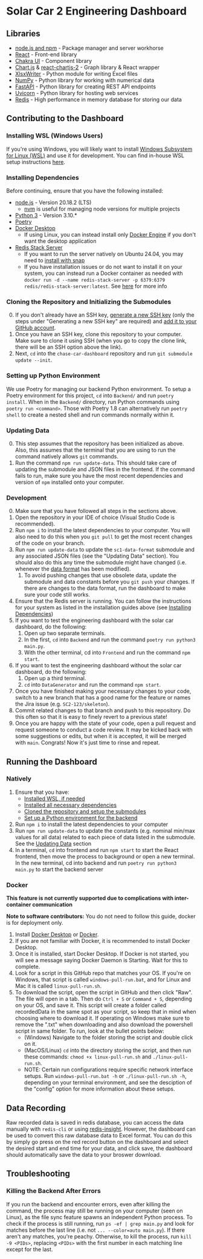 # Solar Car 2 Engineering Dashboard

## Libraries

- [node.js and npm](https://nodejs.org/en/) - Package manager and server workhorse
- [React](https://reactjs.org/) - Front-end library
- [Chakra UI](https://chakra-ui.com/) - Component library
- [Chart.js](https://www.chartjs.org/) & [react-chartjs-2](https://www.npmjs.com/package/react-chartjs-2) - Graph library & React wrapper
- [XlsxWriter](https://pypi.org/project/XlsxWriter/) - Python module for writing Excel files
- [NumPy](https://numpy.org/) - Python library for working with numerical data
- [FastAPI](https://fastapi.tiangolo.com) - Python library for creating REST API endpoints
- [Uvicorn](https://www.uvicorn.org) - Python library for hosting web services
- [Redis](https://redis.io/docs/clients/python/) - High performance in memory database for storing our data


## Contributing to the Dashboard

### Installing WSL (Windows Users)
If you're using Windows, you will likely want to install [Windows Subsystem for Linux (WSL)](https://learn.microsoft.com/en-us/windows/wsl/install) and use it for development. You can find in-house WSL setup instructions [here](https://github.com/badgerloop-software/github-tutorial?tab=readme-ov-file#wsl-and-ubuntu-installation-and-setup).

### Installing Dependencies

Before continuing, ensure that you have the following installed:
- [node.js](https://nodejs.org/en/download) - Version 20.18.2 (LTS)
  - [nvm](https://github.com/nvm-sh/nvm) is useful for managing node versions for multiple projects
- [Python 3](https://www.python.org/downloads/release/python-3104/) - Version 3.10.\*
- [Poetry](https://python-poetry.org/docs/#installing-with-the-official-installer)
- [Docker Desktop](https://docs.docker.com/get-docker/)
  - If using Linux, you can instead install only [Docker Engine](https://docs.docker.com/engine/install/) if you don't want the desktop application
- [Redis Stack Server](https://redis.io/docs/latest/operate/oss_and_stack/install/install-stack/)
  - If you want to run the server natively on Ubuntu 24.04, you may need to [install with snap](https://redis.io/docs/latest/operate/oss_and_stack/install/install-stack/linux/#on-ubuntu-with-snap)
  - If you have installation issues or do not want to install it on your system, you can instead run a Docker container as needed with `docker run -d --name redis-stack-server -p 6379:6379 redis/redis-stack-server:latest`. See [here](https://redis.io/docs/latest/operate/oss_and_stack/install/install-stack/docker/) for more info

### Cloning the Repository and Initializing the Submodules

0. If you don't already have an SSH key, [generate a new SSH key](https://docs.github.com/en/authentication/connecting-to-github-with-ssh/generating-a-new-ssh-key-and-adding-it-to-the-ssh-agent) (only the steps under "Generating a new SSH key" are required) and [add it to your GitHub account](https://docs.github.com/en/authentication/connecting-to-github-with-ssh/adding-a-new-ssh-key-to-your-github-account).
0. Once you have an SSH key, clone this repository to your computer. Make sure to clone it using SSH (when you go to copy the clone link, there will be an SSH option above the link).
0. Next, `cd` into the `chase-car-dashboard` repository and run `git submodule update --init`.

### Setting up Python Environment

We use Poetry for managing our backend Python environment. To setup a Poetry environment for this project, `cd` into `Backend/` and run `poetry install`. When in the `Backend/` directory, run Python commands using `poetry run <command>`. Those with Poetry 1.8 can alternatively run `poetry shell` to create a nested shell and run commands normally within it.

### Updating Data

0. This step assumes that the repository has been initialized as above. Also, this assumes that the terminal that you are using to run the command natively allows `git` commands.
0. Run the command `npm run update-data`. This should take care of updating the submodule and JSON files in the frontend. If the command fails to run, make sure you have the most recent dependencies and version of `npm` installed onto your computer.

### Development

0. Make sure that you have followed all steps in the sections above.
0. Open the repository in your IDE of choice (Visual Studio Code is recommended).
0. Run `npm i` to install the latest dependencies to your computer. You will also need to do this when you `git pull` to get the most recent changes of the code on your branch.
0. Run `npm run update-data` to update the `sc1-data-format` submodule and any associated JSON files (see the "Updating Data" section). You should also do this any time the submodule might have changed (i.e. whenever the [data format](https://github.com/badgerloop-software/sc1-data-format/blob/main/format.json) has been modified).
   1. To avoid pushing changes that use obsolete data, update the submodule and data constants before you `git push` your changes. If there are changes to the data format, run the dashboard to make sure your code still works.
0. Ensure that the Redis server is running. You can follow the instructions for your system as listed in the installation guides above (see [Installing Dependencies](#installing-dependencies))
0. If you want to test the engineering dashboard with the solar car dashboard, do the following:
   1. Open up two separate terminals.
   1. In the first, `cd` into `Backend` and run the command `poetry run python3 main.py`.
   1. With the other terminal, cd into `Frontend` and run the command `npm start`.
0. If you want to test the engineering dashboard without the solar car dashboard, do the following:
   1. Open up a third terminal.
   1. `cd` into `DataGenerator` and run the command `npm start`.
0. Once you have finished making your necessary changes to your code, switch to a new branch that has a good name for the feature or names the Jira issue (e.g. `SC2-123/skeleton`).
0. Commit related changes to that branch and push to this repository. Do this often so that it is easy to finely revert to a previous state!
0. Once you are happy with the state of your code, open a pull request and request someone to conduct a code review. It may be kicked back with some suggestions or edits, but when it is accepted, it will be merged with `main`. Congrats! Now it's just time to rinse and repeat.


## Running the Dashboard

### Natively

1. Ensure that you have:
   - [Installed WSL, if needed](#installing-wsl-windows-users)
   - [Installed all necessary dependencies](#installing-dependencies)
   - [Cloned the repository and setup the submodules](#cloning-the-repository-and-initializing-the-submodules)
   - [Set up a Python environment for the backend](#setting-up-python-environment)
1. Run `npm i` to install the latest dependencies to your computer
1. Run `npm run update-data` to update the constants (e.g. nominal min/max values for all data) related to each piece of data listed in the submodule. See  the [Updating Data](#updating-data) section
1. In a terminal, `cd` into frontend and run `npm start` to start the React frontend, then move the process to background or open a new terminal. In the new terminal, cd into backend and run `poetry run python3 main.py` to start the backend server

### Docker

**This feature is not currently supported due to complications with inter-container communication**

**Note to software contributors:** You do not need to follow this guide, docker is for deployment only.

1. Install [Docker Desktop](https://docs.docker.com/get-docker/) or [Docker](https://docs.docker.com/engine/install/).
1. If you are not familiar with Docker, it is recommended to install Docker Desktop.
1. Once it is installed, start Docker Desktop. If Docker is not started, you will see a message saying Docker Daemon is Starting. Wait for this to complete.
1. Look for a script in this GitHub repo that matches your OS. If you're on Windows, that script is called `windows-pull-run.bat`, and for Linux and Mac it is called `linux-pull-run.sh`.
1. To download the script, open the script in GitHub and then click "Raw". The file will open in a tab. Then do `Ctrl + S` or `Command + S`, depending on your OS, and save it. This script will create a folder called recordedData in the same spot as your script, so keep that in mind when choosing where to download it. If operating on Windows make sure to remove the ".txt" when downloading and also download the powershell script in same folder. To run, look at the bullet points below:
   - (Windows) Navigate to the folder storing the script and double click on it.
   - (MacOS/Linux) `cd` into the directory storing the script, and then run these commands: `chmod +x linux-pull-run.sh` and `./linux-pull-run.sh`.
   - NOTE: Certain run configurations require specific network interface setups. Run `windows-pull-run.bat -h` or `./linux-pull-run.sh -h`, depending on your terminal environment, and see the desciption of the "config" option for more information about these setups.


## Data Recording

Raw recorded data is saved in redis database, you can access the data manually with `redis-cli` or using [redis-insight](https://redis.com/redis-enterprise/redis-insight/). However, the dashboard can be used to convert this raw database data to Excel format. You can do this by simply go press on the red record button on the dashboard and select the desired start and end time for your data, and click save, the dashboard should automatically save the data to your broswer download.


## Troubleshooting

### Killing the Backend After Errors

If you run the backend and encounter errors, even after killing the command, the process may still be running on your computer (seen on Linux), as the file sync feature spawns an independent Python process. To check if the process is still running, run `ps -ef | grep main.py` and look for matches before the last line (i.e. not `... --color=auto main.py`). If there aren't any matches, you're peachy. Otherwise, to kill the process, run `kill -9 <PIDs>`, replacing `<PIDs>` with the first number in each matching line except for the last.
